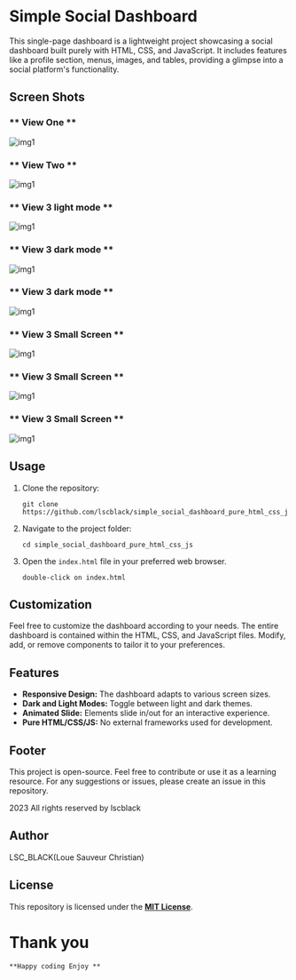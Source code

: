 # Simple Social Dashboard

This single-page dashboard is a lightweight project showcasing a social dashboard built purely with HTML, CSS, and JavaScript. It includes features like a profile section, menus, images, and tables, providing a glimpse into a social platform's functionality.
## Screen Shots
### ** View One **
![img1](images/img1.png)
### ** View Two **
![img1](images/img3.png)
### ** View 3 light mode **
![img1](images/img4.png)
### ** View 3 dark mode **
![img1](images/img5.png)
### ** View 3 dark mode **
![img1](images/img6.png)
### ** View 3 Small Screen **
![img1](images/img7.png)
### ** View 3 Small Screen **
![img1](images/img8.png)
### ** View 3 Small Screen **
![img1](images/img9.png)
## Usage

1. Clone the repository:
   ```
   git clone https://github.com/lscblack/simple_social_dashboard_pure_html_css_js.git
   ```

2. Navigate to the project folder:
   ```
   cd simple_social_dashboard_pure_html_css_js
   ```

3. Open the `index.html` file in your preferred web browser.
   ```
   double-click on index.html
   ```

## Customization

Feel free to customize the dashboard according to your needs. The entire dashboard is contained within the HTML, CSS, and JavaScript files. Modify, add, or remove components to tailor it to your preferences.

## Features

- **Responsive Design:** The dashboard adapts to various screen sizes.
- **Dark and Light Modes:** Toggle between light and dark themes.
- **Animated Slide:** Elements slide in/out for an interactive experience.
- **Pure HTML/CSS/JS:** No external frameworks used for development.

## Footer

This project is open-source. Feel free to contribute or use it as a learning resource. For any suggestions or issues, please create an issue in this repository.

2023 All rights reserved by lscblack
## Author
LSC_BLACK(Loue Sauveur Christian)
## License

This repository is licensed under the **[MIT License](LICENSE)**.

# Thank you
    **Happy coding Enjoy **
